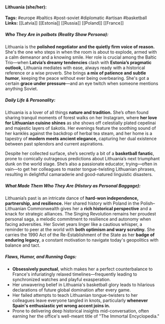 #### Lithuania (she/her):  
**Tags:** #europe #baltics #post-soviet #diplomatic #artisan #basketball 
**Links:** [[Latvia]] [[Estonia]] [[Russia]] [[Poland]] [[France]]

##### Who They Are in *polbots* (Reality Show Persona):  
Lithuania is the **polished negotiator and the quietly firm voice of reason.** She's the one who steps in when the room is about to explode, armed with a calm demeanor and a knowing smile. Her role is crucial among the Baltic Trio—when **Latvia’s dreamy tendencies** clash with **Estonia’s pragmatic outlook,** Lithuania mediates with ease, always ready with a historical reference or a wise proverb. She brings **a mix of patience and subtle humor**, keeping the peace without ever being overbearing. She's got a certain **grace under pressure**—and an eye twitch when someone mentions anything Soviet.

##### Daily Life & Personality:  
Lithuania is a lover of all things **nature and tradition.** She’s often found sharing tranquil moments of forest walks on her Instagram, where **her love for Lithuanian cuisine shines** as she shows off celestially plated cepelinai and majestic layers of šakotis. Her evenings feature the soothing sound of her kanklės against the backdrop of herbal tea steam, and her home is a tapestry of **modern meets ancient elegance,** capturing her dual existence between past splendors and current aspirations. 

Despite her collected surface, she’s secretly a bit of a **basketball fanatic**, prone to comically outrageous predictions about Lithuania’s next triumphant dunk on the world stage. She’s also a passionate educator, trying—often in vain—to get her colleagues to master tongue-twisting Lithuanian phrases, resulting in delightful camaraderie and good-natured linguistic disasters.

##### What Made Them Who They Are (History as Personal Baggage):  
Lithuania’s past is an intricate dance of **hard-won independence, partnership, and resilience.** Her shared history with Poland in the Polish–Lithuanian Commonwealth gives her a **rich historical perspective** and a knack for strategic alliances. The Singing Revolution remains her proudest personal saga, a melodic commitment to resilience and autonomy when facing adversities. Her Soviet years linger like a cautious whisper, a reminder to peer at the world with **both optimism and wary scrutiny.** She carries the 1990 Act of the Re-Establishment of the State as her **badge of enduring legacy**, a constant motivation to navigate today's geopolitics with balance and tact.

##### Flaws, Humor, and Running Gags:  
- **Obsessively punctual**, which makes her a perfect counterbalance to France's infuriatingly relaxed timelines—frequently leading to synchronized watches and playful exasperation.  
- Her unwavering belief in Lithuania's basketball glory leads to hilarious declarations of future global domination after every game.  
- Her failed attempts to teach Lithuanian tongue-twisters to her colleagues leave everyone tangled in knots, particularly **whenever Spain's enthusiastic yet wrong accent joins in.**  
- Prone to delivering deep historical insights mid-conversation, often earning her the office's well-meant title of "The Immortal Encyclopedia."